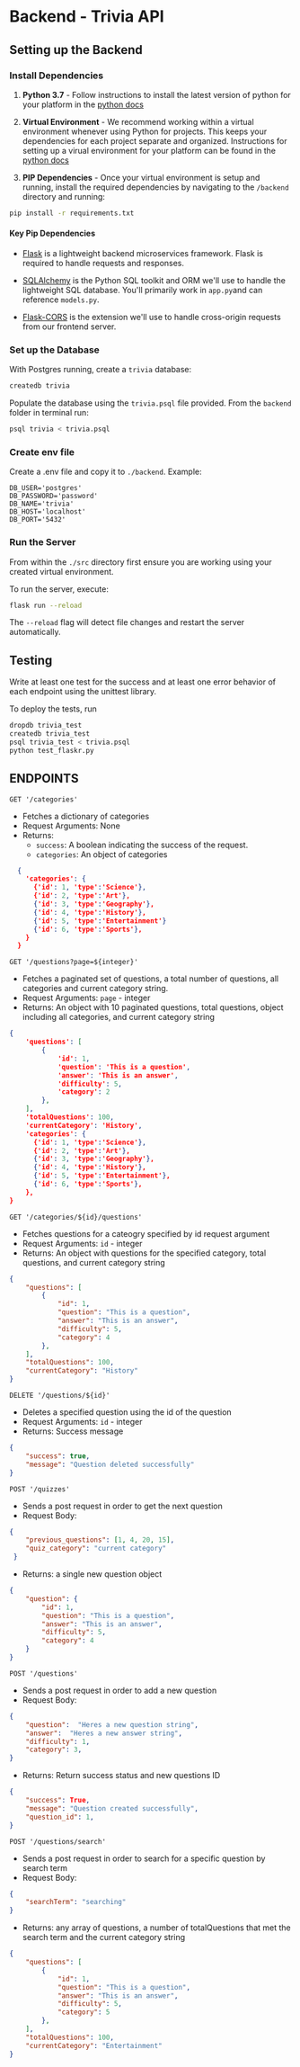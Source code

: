 # Backend - Trivia API

## Setting up the Backend

### Install Dependencies

1. **Python 3.7** - Follow instructions to install the latest version of python for your platform in the [python docs](https://docs.python.org/3/using/unix.html#getting-and-installing-the-latest-version-of-python)

2. **Virtual Environment** - We recommend working within a virtual environment whenever using Python for projects. This keeps your dependencies for each project separate and organized. Instructions for setting up a virual environment for your platform can be found in the [python docs](https://packaging.python.org/guides/installing-using-pip-and-virtual-environments/)

3. **PIP Dependencies** - Once your virtual environment is setup and running, install the required dependencies by navigating to the `/backend` directory and running:

```bash
pip install -r requirements.txt
```

#### Key Pip Dependencies

- [Flask](http://flask.pocoo.org/) is a lightweight backend microservices framework. Flask is required to handle requests and responses.

- [SQLAlchemy](https://www.sqlalchemy.org/) is the Python SQL toolkit and ORM we'll use to handle the lightweight SQL database. You'll primarily work in `app.py`and can reference `models.py`.

- [Flask-CORS](https://flask-cors.readthedocs.io/en/latest/#) is the extension we'll use to handle cross-origin requests from our frontend server.

### Set up the Database

With Postgres running, create a `trivia` database:

```bash
createdb trivia
```

Populate the database using the `trivia.psql` file provided. From the `backend` folder in terminal run:

```bash
psql trivia < trivia.psql
```

### Create env file

Create a .env file and copy it to `./backend`. Example: 
```env
DB_USER='postgres' 
DB_PASSWORD='password'
DB_NAME='trivia'
DB_HOST='localhost'
DB_PORT='5432'
```

### Run the Server

From within the `./src` directory first ensure you are working using your created virtual environment.

To run the server, execute:

```bash
flask run --reload
```

The `--reload` flag will detect file changes and restart the server automatically.


## Testing

Write at least one test for the success and at least one error behavior of each endpoint using the unittest library.

To deploy the tests, run

```bash
dropdb trivia_test
createdb trivia_test
psql trivia_test < trivia.psql
python test_flaskr.py
```




## ENDPOINTS

`GET '/categories'`
* Fetches a dictionary of categories
* Request Arguments: None
* Returns:
  * `success`: A boolean indicating the success of the request.
  * `categories`: An object of categories
```json
  {
    'categories': { 
      {'id': 1, 'type':'Science'},
      {'id': 2, 'type':'Art'},
      {'id': 3, 'type':'Geography'},
      {'id': 4, 'type':'History'},
      {'id': 5, 'type':'Entertainment'}
      {'id': 6, 'type':'Sports'},
    }
  }
```

`GET '/questions?page=${integer}'`
* Fetches a paginated set of questions, a total number of questions, all categories and current category string.
* Request Arguments: `page` - integer
* Returns: An object with 10 paginated questions, total questions, object including all categories, and current category string
```json
{
    'questions': [
        {
            'id': 1,
            'question': 'This is a question',
            'answer': 'This is an answer',
            'difficulty': 5,
            'category': 2
        },
    ],
    'totalQuestions': 100,
    'currentCategory': 'History',
    'categories': {
      {'id': 1, 'type':'Science'},
      {'id': 2, 'type':'Art'},
      {'id': 3, 'type':'Geography'},
      {'id': 4, 'type':'History'},
      {'id': 5, 'type':'Entertainment'},
      {'id': 6, 'type':'Sports'},
    },
}

```


`GET '/categories/${id}/questions'`
* Fetches questions for a cateogry specified by id request argument
* Request Arguments: `id` - integer
* Returns: An object with questions for the specified category, total questions, and current category string
```json
{
    "questions": [
        {
            "id": 1,
            "question": "This is a question",
            "answer": "This is an answer",
            "difficulty": 5,
            "category": 4
        },
    ],
    "totalQuestions": 100,
    "currentCategory": "History"
}
```


`DELETE '/questions/${id}'`
* Deletes a specified question using the id of the question
* Request Arguments: `id` - integer
* Returns: Success message
```json
{
    "success": true,
    "message": "Question deleted successfully"
}
```


`POST '/quizzes'`
* Sends a post request in order to get the next question
* Request Body:
```json
{
    "previous_questions": [1, 4, 20, 15],
    "quiz_category": "current category"
 }
```
* Returns: a single new question object
```json
{
    "question": {
        "id": 1,
        "question": "This is a question",
        "answer": "This is an answer",
        "difficulty": 5,
        "category": 4
    }
}
```


`POST '/questions'`
* Sends a post request in order to add a new question
* Request Body:
```json
{
    "question":  "Heres a new question string",
    "answer":  "Heres a new answer string",
    "difficulty": 1,
    "category": 3,
}
```
* Returns: Return success status and new questions ID
```json
{
    "success": True,
    "message": "Question created successfully",
    "question_id": 1,
}
```


`POST '/questions/search'`
* Sends a post request in order to search for a specific question by search term
* Request Body:
```json
{
    "searchTerm": "searching"
}
```
* Returns: any array of questions, a number of totalQuestions that met the search term and the current category string
```json
{
    "questions": [
        {
            "id": 1,
            "question": "This is a question",
            "answer": "This is an answer",
            "difficulty": 5,
            "category": 5
        },
    ],
    "totalQuestions": 100,
    "currentCategory": "Entertainment"
}
```

